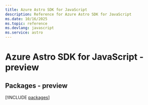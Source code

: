 ```yaml
---
title: Azure Astro SDK for JavaScript
description: Reference for Azure Astro SDK for JavaScript
ms.date: 10/16/2025
ms.topic: reference
ms.devlang: javascript
ms.service: astro
---
```

# Azure Astro SDK for JavaScript - preview
## Packages - preview
[!INCLUDE [packages](astro-index.md)]